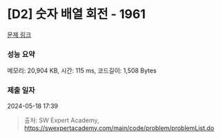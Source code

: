 # [D2] 숫자 배열 회전 - 1961 

[문제 링크](https://swexpertacademy.com/main/code/problem/problemDetail.do?contestProbId=AV5Pq-OKAVYDFAUq) 

### 성능 요약

메모리: 20,904 KB, 시간: 115 ms, 코드길이: 1,508 Bytes

### 제출 일자

2024-05-18 17:39



> 출처: SW Expert Academy, https://swexpertacademy.com/main/code/problem/problemList.do
